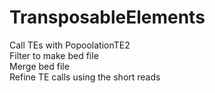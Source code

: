 # TransposableElements
Call TEs with PopoolationTE2 <br/>
Filter to make bed file <br/>
Merge bed file <br/>
Refine TE calls using the short reads <br/>
